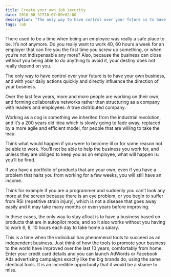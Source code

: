 ```yaml
---
title: Create your own job security
date: 2018-08-31T10:07:09+02:00
description: "The only way to have control over your future is to have your own business"
tags: lab
---
```


There used to be a time when being an employee was really a safe place to be. It’s not anymore. Do you really want to work 40, 60 hours a week for an employer that can fire you the first time you screw up something, or when you’re not indispensable any more? Also, because the business can close without you being able to do anything to avoid it, your destiny does not really depend on you.

The only way to have control over your future is to have your own business, and with your daily actions quickly and directly influence the direction of your business.

Over the last few years, more and more people are working on their own, and forming collaborative networks rather than structuring as a company with leaders and employees. A true distributed company.

Working as a cog is something we inherited from the industrial revolution, and it’s a 200 years old idea which is slowly going to fade away, replaced by a more agile and efficient model, for people that are willing to take the leap.

Think what would happen if you were to become ill or for some reason not be able to work.
You’ll not be able to help the business you work for, and unless they are obliged to keep you as an employee, what will happen is: you’ll be fired.

If you have a portfolio of products that are your own, even if you have a problem that halts you from working for a few weeks, you will still have an income.

Think for example if you are a programmer and suddenly you can’t look any more at the screen because there is an eye problem, or you begin to suffer from RSI (repetitive strain injury), which is not a disease that goes away easily and it may take many months or even years before improving.

In these cases, the only way to stay afloat is to have a business based on products that are in autopilot mode, and so it also works without you having to work 6, 8, 10 hours each day to take home a salary.

This is a time when the individual has phenomenal tools to succeed as an independent business. Just think of how the tools to promote your business to the world have improved over the last 10 years, comfortably from home. Enter your credit card details and you can launch AdWords or Facebook Ads advertising campaigns exactly like the big brands do, using the same identical tools. It is an incredible opportunity that it would be a shame to miss.
